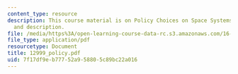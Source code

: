 ```yaml
---
content_type: resource
description: This course material is on Policy Choices on Space Systems - Definition
  and description.
file: /media/https%3A/open-learning-course-data-rc.s3.amazonaws.com/16-892j-space-system-architecture-and-design-fall-2004/7f17df9eb77752a958805c89bc22a016_12999_policy.pdf
file_type: application/pdf
resourcetype: Document
title: 12999_policy.pdf
uid: 7f17df9e-b777-52a9-5880-5c89bc22a016
---
```

